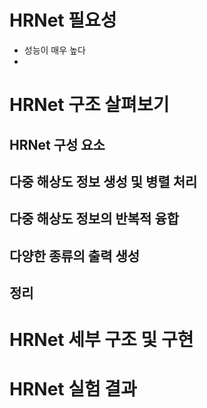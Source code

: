 # HRNet 필요성
* 성능이 매우 높다
* 


# HRNet 구조 살펴보기
## HRNet 구성 요소


## 다중 해상도 정보 생성 및 병렬 처리

## 다중 해상도 정보의 반복적 융합

## 다양한 종류의 출력 생성

## 정리

# HRNet 세부 구조 및 구현

# HRNet 실험 결과
